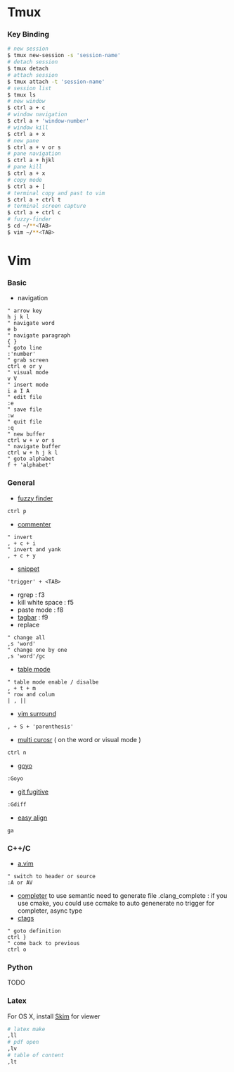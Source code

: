 # Tmux
### Key Binding
```sh
# new session
$ tmux new-session -s 'session-name'
# detach session
$ tmux detach
# attach session
$ tmux attach -t 'session-name'
# session list
$ tmux ls
# new window
$ ctrl a + c
# window navigation
$ ctrl a + 'window-number'
# window kill
$ ctrl a + x
# new pane
$ ctrl a + v or s
# pane navigation
$ ctrl a + hjkl
# pane kill
$ ctrl a + x
# copy mode
$ ctrl a + [
# terminal copy and past to vim
$ ctrl a + ctrl t
# terminal screen capture
$ ctrl a + ctrl c
# fuzzy-finder
$ cd ~/**<TAB>
$ vim ~/**<TAB>
```
# Vim
### Basic
- navigation
```vim 
" arrow key
h j k l
" navigate word
e b 
" navigate paragraph
{ }
" goto line
:'number'
" grab screen
ctrl e or y
" visual mode
v V
" insert mode
i a I A
" edit file
:e
" save file
:w
" quit file
:q
" new buffer
ctrl w + v or s
" navigate buffer
ctrl w + h j k l
" goto alphabet
f + 'alphabet'
```

### General
- [fuzzy finder](https://github.com/junegunn/fzf)
```vim
ctrl p
```
- [commenter](https://github.com/scrooloose/nerdcommenter)
```vim
" invert
, + c + i 
" invert and yank
, + c + y
```
- [snippet](https://github.com/honza/vim-snippets)
```vim
'trigger' + <TAB>
```
- rgrep : f3
- kill white space : f5
- paste mode : f8
- [tagbar](https://github.com/majutsushi/tagbar) : f9
- replace
```vim
" change all
,s 'word'
" change one by one
,s 'word'/gc
```
- [table mode](https://github.com/dhruvasagar/vim-table-mode)
```vim
" table mode enable / disalbe
, + t + m
" row and colum
| , ||
```
- [vim surround](https://github.com/tpope/vim-surround)
```vim
, + S + 'parenthesis'
```
- [multi curosr](https://github.com/paradigm/vim-multicursor) ( on the word or visual mode )
```vim
ctrl n
```
- [goyo](https://github.com/junegunn/goyo.vim)
```vim
:Goyo
```
- [git fugitive](https://github.com/tpope/vim-fugitive)
```vim
:Gdiff
```
- [easy align](https://github.com/junegunn/vim-easy-align)
```vim
ga
```
### C++/C
- [a.vim](https://github.com/vim-scripts/a.vim)
```vim
" switch to header or source
:A or AV
```
- [completer](https://github.com/maralla/completor.vim)
to use semantic need to generate file .clang_complete : if you use cmake, you could use ccmake to auto genenerate
no trigger for completer, async type
- [ctags](https://github.com/ludovicchabant/vim-gutentags)
```vim
" goto definition
ctrl }
" come back to previous
ctrl o
```
### Python
TODO

### Latex
For OS X, install [Skim](https://sourceforge.net/projects/skim-app/) for viewer
```sh
# latex make
,ll
# pdf open
,lv
# table of content
,lt
```
